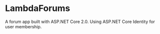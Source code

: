 # LambdaForums

A forum app built with ASP.NET Core 2.0. Using ASP.NET Core Identity for user membership.


